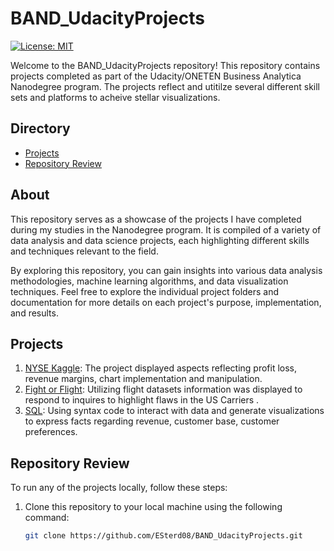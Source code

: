 # BAND_UdacityProjects

[![License: MIT](https://img.shields.io/badge/License-MIT-yellow.svg)](https://opensource.org/licenses/MIT)

Welcome to the BAND_UdacityProjects repository! This repository contains projects completed as part of the Udacity/ONETEN Business Analytica Nanodegree program. The projects reflect and utitilze several different skill sets and platforms to acheive stellar visualizations.

## Directory


- [Projects](#projects)
- [Repository Review](#installation)


## About

This repository serves as a showcase of the projects I have completed during my studies in the  Nanodegree program. It is compiled of  a variety of data analysis and data science projects, each highlighting different skills and techniques relevant to the field.

By exploring this repository, you can gain insights into various data analysis methodologies, machine learning algorithms, and data visualization techniques. Feel free to explore the individual project folders and documentation for more details on each project's purpose, implementation, and results.

## Projects

1. [NYSE Kaggle](projects/project1): The project displayed aspects reflecting profit loss, revenue margins, chart implementation and manipulation.
2. [Fight or Flight](projects/project2): Utilizing flight datasets information was displayed to respond to inquires to highlight flaws in the US Carriers .
3. [SQL](projects/project3): Using syntax code to interact with data and generate visualizations to express facts regarding revenue, customer base, customer preferences.
   

## Repository Review

To run any of the projects locally, follow these steps:

1. Clone this repository to your local machine using the following command:

   ```bash
   git clone https://github.com/ESterd08/BAND_UdacityProjects.git
